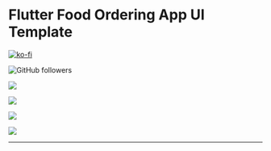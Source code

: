 # Flutter Food Ordering App UI Template

[![ko-fi](https://www.ko-fi.com/img/githubbutton_sm.svg)](https://ko-fi.com/V7V61GH1X)

![GitHub followers](https://img.shields.io/github/followers/dhruvilxcode?label=Follow%3Adhruvilxcode&style=social)

![](https://github.com/dhruvilxcode/flutter-food-ordering-app-ui/blob/master/export/thumbnail.jpg?raw=true)

![](https://github.com/dhruvilxcode/flutter-food-ordering-app-ui/blob/master/export/thumbnail2.jpg?raw=true)

![](https://github.com/dhruvilxcode/flutter-food-ordering-app-ui/blob/master/export/thumbnail3.jpg?raw=true)

![](https://github.com/dhruvilxcode/flutter-food-ordering-app-ui/blob/master/export/mockup2.jpg?raw=true)


------------
